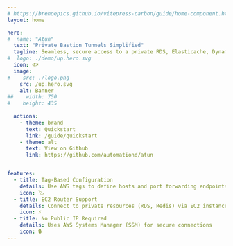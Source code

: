 ```yaml
---
# https://brenoepics.github.io/vitepress-carbon/guide/home-component.html
layout: home

hero:
#  name: "Atun"
  text: "Private Bastion Tunnels Simplified"
  tagline: Seamless, secure access to a private RDS, Elasticache, DynamoDB, or any other resource. No VPNs, no SSH agents, no friction
#  logo: ./demo/up.hero.svg
  icon: 🐟️
  image:
#    src: ./logo.png
    src: /up.hero.svg
    alt: Banner
##    width: 750
#    height: 435
    
  actions:
    - theme: brand
      text: Quickstart
      link: /guide/quickstart
    - theme: alt
      text: View on Github
      link: https://github.com/automationd/atun


features:
  - title: Tag-Based Configuration 
    details: Use AWS tags to define hosts and port forwarding endpoints
    icon: 🏷️
  - title: EC2 Router Support
    details: Connect to private resources (RDS, Redis) via EC2 instances
    icon: ⚡
  - title: No Public IP Required
    details: Uses AWS Systems Manager (SSM) for secure connections
    icon: 🔒
---
```

